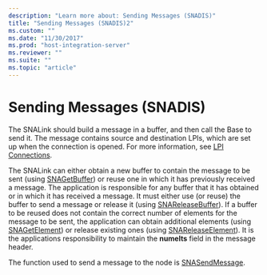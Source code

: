```yaml
---
description: "Learn more about: Sending Messages (SNADIS)"
title: "Sending Messages (SNADIS)2"
ms.custom: ""
ms.date: "11/30/2017"
ms.prod: "host-integration-server"
ms.reviewer: ""
ms.suite: ""
ms.topic: "article"
---
```

# Sending Messages (SNADIS)
The SNALink should build a message in a buffer, and then call the Base to send it. The message contains source and destination LPIs, which are set up when the connection is opened. For more information, see [LPI Connections](../core/lpi-connections-snadis-2.md).  
  
 The SNALink can either obtain a new buffer to contain the message to be sent (using [SNAGetBuffer](./snagetbuffer1.md)) or reuse one in which it has previously received a message. The application is responsible for any buffer that it has obtained or in which it has received a message. It must either use (or reuse) the buffer to send a message or release it (using [SNAReleaseBuffer](./snareleasebuffer1.md)). If a buffer to be reused does not contain the correct number of elements for the message to be sent, the application can obtain additional elements (using [SNAGetElement](./snagetelement1.md)) or release existing ones (using [SNAReleaseElement](./snareleaseelement1.md)). It is the applications responsibility to maintain the **numelts** field in the message header.  
  
 The function used to send a message to the node is [SNASendMessage](./snasendmessage1.md).
